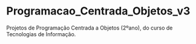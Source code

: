 # Programacao_Centrada_Objetos_v3
Projetos de Programação Centrada a Objetos (2ºano), do curso de Tecnologias de Informação.
